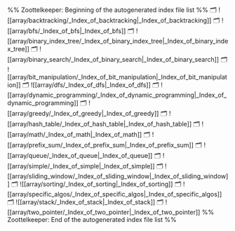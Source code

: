 %% Zoottelkeeper: Beginning of the autogenerated index file list  %%
🗂️ ![[array/backtracking/_Index_of_backtracking|_Index_of_backtracking]]
🗂️ ![[array/bfs/_Index_of_bfs|_Index_of_bfs]]
🗂️ ![[array/binary_index_tree/_Index_of_binary_index_tree|_Index_of_binary_index_tree]]
🗂️ ![[array/binary_search/_Index_of_binary_search|_Index_of_binary_search]]
🗂️ ![[array/bit_manipulation/_Index_of_bit_manipulation|_Index_of_bit_manipulation]]
🗂️ ![[array/dfs/_Index_of_dfs|_Index_of_dfs]]
🗂️ ![[array/dynamic_programming/_Index_of_dynamic_programming|_Index_of_dynamic_programming]]
🗂️ ![[array/greedy/_Index_of_greedy|_Index_of_greedy]]
🗂️ ![[array/hash_table/_Index_of_hash_table|_Index_of_hash_table]]
🗂️ ![[array/math/_Index_of_math|_Index_of_math]]
🗂️ ![[array/prefix_sum/_Index_of_prefix_sum|_Index_of_prefix_sum]]
🗂️ ![[array/queue/_Index_of_queue|_Index_of_queue]]
🗂️ ![[array/simple/_Index_of_simple|_Index_of_simple]]
🗂️ ![[array/sliding_window/_Index_of_sliding_window|_Index_of_sliding_window]]
🗂️ ![[array/sorting/_Index_of_sorting|_Index_of_sorting]]
🗂️ ![[array/specific_algos/_Index_of_specific_algos|_Index_of_specific_algos]]
🗂️ ![[array/stack/_Index_of_stack|_Index_of_stack]]
🗂️ ![[array/two_pointer/_Index_of_two_pointer|_Index_of_two_pointer]]
%% Zoottelkeeper: End of the autogenerated index file list  %%
